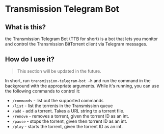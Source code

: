 Transmission Telegram Bot
=========================


## What is this?
the Transmission Telegram Bot (TTB for short) is a bot that lets you
monitor and control the Transmission BitTorrent client via Telegram
messages.

## How do I use it?

> This section will be updated in the future.

In short, run `transmission-telegram-bot -h` and run the command in the 
background with
the appropriate arguments. While it's running, you can use the following
commands to control it:

* `/commands` - list out the supported commands
* `/list` - list the torrents in the Transmission queue
* `/add` - add a torrent. Takes a URL string to a torrent file.
* `/remove` - removes a torrent, given the torrent ID as an int.
* `/pause` - stops the torrent, given then torrent ID as an int.
* `/play` - starts the torrent, given the torrent ID as an int.
